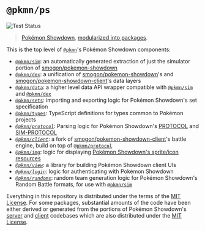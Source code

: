# `@pkmn/ps`

![Test Status](https://github.com/pkmn/ps/workflows/Tests/badge.svg)

> [Pokémon Showdown](https://pokemonshowdown.com), [modularized into packages](https://pkmn.cc/modular-ps).

This is the top level of [`@pkmn`](https://pkmn.cc/@pkmn/)'s Pokémon Showdown components:

- [`@pkmn/sim`](sim): an automatically generated extraction of just the simulator portion of
  [smogon/pokemon-showdown](https://github.com/smogon/pokemon-showdown)
- [`@pkmn/dex`](dex): a unification of
  [smogon/pokemon-showdown](https://github.com/smogon/pokemon-showdown)'s and
  [smogon/pokemon-showdown-client](https://github.com/smogon/pokemon-showdown-client)'s data layers
- [`@pkmn/data`](data): a higher level data API wrapper compatible with [`@pkmn/sim`](sim) and
  [`@pkmn/dex`](dex)
- [`@pkmn/sets`](sets): importing and exporting logic for Pokémon Showdown's set specification
- [`@pkmn/types`](types): TypeScript definitions for types common to Pokémon projects
- *[`@pkmn/protocol`](protocol)*: Parsing logic for Pokémon Showdown's
  [PROTOCOL](https://github.com/smogon/pokemon-showdown/blob/master/PROTOCOL.md) and
  [SIM-PROTOCOL](https://github.com/smogon/pokemon-showdown/blob/master/sim/SIM-PROTOCOL.md)
- *[`@pkmn/client`](client)*: a fork of
  [smogon/pokemon-showdown-client](https://github.com/smogon/pokemon-showdown-client)'s battle
  engine, build on top of [`@pkmn/protocol`](protocol)
- *[`@pkmn/img`](img)*: logic for displaying [Pokémon Showdown's sprite/icon
  resources](https://github.com/smogon/sprites)
- *[`@pkmn/view`](view)*: a library for building Pokémon Showdown client UIs
- *[`@pkmn/login`](login)*: logic for authenticating with Pokémon Showdown
- *[`@pkmn/randoms`](randoms)*: random team generation logic for Pokémon Showdown's Random Battle
  formats, for use with [`@pkmn/sim`](sim)

Everything in this repository is distributed under the terms of the [MIT License](LICENSE). For
some packages, substantial amounts of the code have been either derived or generated from the
portions of Pokémon Showdown's [server](https://github.com/smogon/pokemon-showdown) and
[client](https://github.com/smogon/pokemon-showdown-client) codebases  which are also distributed
under the [MIT License](https://github.com/smogon/pokemon-showdown/blob/master/LICENSE).
